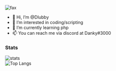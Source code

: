 <img src="https://komarev.com/ghpvc/?username=Dlubby&color=purple" alt="fax" width="" height="">

- 👋 Hi, I’m @Dlubby
- 👀 I’m interested in coding/scripting
- 🌱 I’m currently learning php
- 📫 You can reach me via discord at Danky#3000

  

### Stats
![stats](https://github-readme-stats.vercel.app/api?username=Dlubby&show_icons=true&theme=radical)   
![Top Langs](https://github-readme-stats.vercel.app/api/top-langs/?username=Dlubby&layout=compact&theme=radical) 
